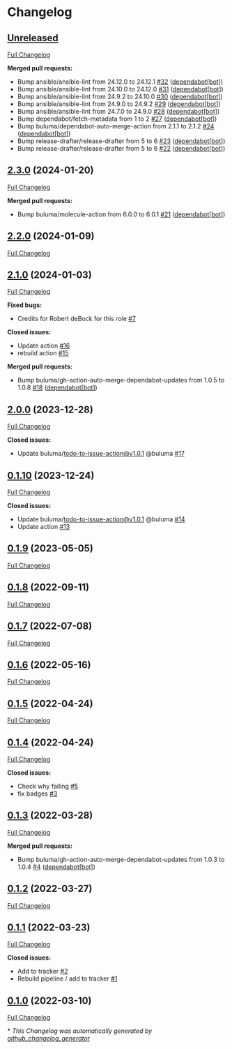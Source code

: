 # Changelog

## [Unreleased](https://github.com/buluma/ansible-role-ca/tree/HEAD)

[Full Changelog](https://github.com/buluma/ansible-role-ca/compare/2.3.0...HEAD)

**Merged pull requests:**

- Bump ansible/ansible-lint from 24.12.0 to 24.12.1 [\#32](https://github.com/buluma/ansible-role-ca/pull/32) ([dependabot[bot]](https://github.com/apps/dependabot))
- Bump ansible/ansible-lint from 24.10.0 to 24.12.0 [\#31](https://github.com/buluma/ansible-role-ca/pull/31) ([dependabot[bot]](https://github.com/apps/dependabot))
- Bump ansible/ansible-lint from 24.9.2 to 24.10.0 [\#30](https://github.com/buluma/ansible-role-ca/pull/30) ([dependabot[bot]](https://github.com/apps/dependabot))
- Bump ansible/ansible-lint from 24.9.0 to 24.9.2 [\#29](https://github.com/buluma/ansible-role-ca/pull/29) ([dependabot[bot]](https://github.com/apps/dependabot))
- Bump ansible/ansible-lint from 24.7.0 to 24.9.0 [\#28](https://github.com/buluma/ansible-role-ca/pull/28) ([dependabot[bot]](https://github.com/apps/dependabot))
- Bump dependabot/fetch-metadata from 1 to 2 [\#27](https://github.com/buluma/ansible-role-ca/pull/27) ([dependabot[bot]](https://github.com/apps/dependabot))
- Bump buluma/dependabot-auto-merge-action from 2.1.1 to 2.1.2 [\#24](https://github.com/buluma/ansible-role-ca/pull/24) ([dependabot[bot]](https://github.com/apps/dependabot))
- Bump release-drafter/release-drafter from 5 to 6 [\#23](https://github.com/buluma/ansible-role-ca/pull/23) ([dependabot[bot]](https://github.com/apps/dependabot))
- Bump release-drafter/release-drafter from 5 to 6 [\#22](https://github.com/buluma/ansible-role-ca/pull/22) ([dependabot[bot]](https://github.com/apps/dependabot))

## [2.3.0](https://github.com/buluma/ansible-role-ca/tree/2.3.0) (2024-01-20)

[Full Changelog](https://github.com/buluma/ansible-role-ca/compare/2.2.0...2.3.0)

**Merged pull requests:**

- Bump buluma/molecule-action from 6.0.0 to 6.0.1 [\#21](https://github.com/buluma/ansible-role-ca/pull/21) ([dependabot[bot]](https://github.com/apps/dependabot))

## [2.2.0](https://github.com/buluma/ansible-role-ca/tree/2.2.0) (2024-01-09)

[Full Changelog](https://github.com/buluma/ansible-role-ca/compare/2.1.0...2.2.0)

## [2.1.0](https://github.com/buluma/ansible-role-ca/tree/2.1.0) (2024-01-03)

[Full Changelog](https://github.com/buluma/ansible-role-ca/compare/2.0.0...2.1.0)

**Fixed bugs:**

- Credits for Robert deBock for this role [\#7](https://github.com/buluma/ansible-role-ca/issues/7)

**Closed issues:**

- Update action [\#16](https://github.com/buluma/ansible-role-ca/issues/16)
- rebuild action [\#15](https://github.com/buluma/ansible-role-ca/issues/15)

**Merged pull requests:**

- Bump buluma/gh-action-auto-merge-dependabot-updates from 1.0.5 to 1.0.8 [\#18](https://github.com/buluma/ansible-role-ca/pull/18) ([dependabot[bot]](https://github.com/apps/dependabot))

## [2.0.0](https://github.com/buluma/ansible-role-ca/tree/2.0.0) (2023-12-28)

[Full Changelog](https://github.com/buluma/ansible-role-ca/compare/0.1.10...2.0.0)

**Closed issues:**

- Update buluma/todo-to-issue-action@v1.0.1 @buluma [\#17](https://github.com/buluma/ansible-role-ca/issues/17)

## [0.1.10](https://github.com/buluma/ansible-role-ca/tree/0.1.10) (2023-12-24)

[Full Changelog](https://github.com/buluma/ansible-role-ca/compare/0.1.9...0.1.10)

**Closed issues:**

- Update buluma/todo-to-issue-action@v1.0.1 @buluma [\#14](https://github.com/buluma/ansible-role-ca/issues/14)
- Update action [\#13](https://github.com/buluma/ansible-role-ca/issues/13)

## [0.1.9](https://github.com/buluma/ansible-role-ca/tree/0.1.9) (2023-05-05)

[Full Changelog](https://github.com/buluma/ansible-role-ca/compare/0.1.8...0.1.9)

## [0.1.8](https://github.com/buluma/ansible-role-ca/tree/0.1.8) (2022-09-11)

[Full Changelog](https://github.com/buluma/ansible-role-ca/compare/0.1.7...0.1.8)

## [0.1.7](https://github.com/buluma/ansible-role-ca/tree/0.1.7) (2022-07-08)

[Full Changelog](https://github.com/buluma/ansible-role-ca/compare/0.1.6...0.1.7)

## [0.1.6](https://github.com/buluma/ansible-role-ca/tree/0.1.6) (2022-05-16)

[Full Changelog](https://github.com/buluma/ansible-role-ca/compare/0.1.5...0.1.6)

## [0.1.5](https://github.com/buluma/ansible-role-ca/tree/0.1.5) (2022-04-24)

[Full Changelog](https://github.com/buluma/ansible-role-ca/compare/0.1.4...0.1.5)

## [0.1.4](https://github.com/buluma/ansible-role-ca/tree/0.1.4) (2022-04-24)

[Full Changelog](https://github.com/buluma/ansible-role-ca/compare/0.1.3...0.1.4)

**Closed issues:**

- Check why failing [\#5](https://github.com/buluma/ansible-role-ca/issues/5)
- fix badges [\#3](https://github.com/buluma/ansible-role-ca/issues/3)

## [0.1.3](https://github.com/buluma/ansible-role-ca/tree/0.1.3) (2022-03-28)

[Full Changelog](https://github.com/buluma/ansible-role-ca/compare/0.1.2...0.1.3)

**Merged pull requests:**

- Bump buluma/gh-action-auto-merge-dependabot-updates from 1.0.3 to 1.0.4 [\#4](https://github.com/buluma/ansible-role-ca/pull/4) ([dependabot[bot]](https://github.com/apps/dependabot))

## [0.1.2](https://github.com/buluma/ansible-role-ca/tree/0.1.2) (2022-03-27)

[Full Changelog](https://github.com/buluma/ansible-role-ca/compare/0.1.1...0.1.2)

## [0.1.1](https://github.com/buluma/ansible-role-ca/tree/0.1.1) (2022-03-23)

[Full Changelog](https://github.com/buluma/ansible-role-ca/compare/0.1.0...0.1.1)

**Closed issues:**

- Add to tracker [\#2](https://github.com/buluma/ansible-role-ca/issues/2)
- Rebuild pipeline / add to tracker [\#1](https://github.com/buluma/ansible-role-ca/issues/1)

## [0.1.0](https://github.com/buluma/ansible-role-ca/tree/0.1.0) (2022-03-10)

[Full Changelog](https://github.com/buluma/ansible-role-ca/compare/51e75d7d7ff85a7dfd0df561c3961c7233efb69c...0.1.0)



\* *This Changelog was automatically generated by [github_changelog_generator](https://github.com/github-changelog-generator/github-changelog-generator)*
